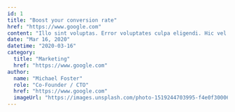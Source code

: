 ```yaml
---
id: 1
title: "Boost your conversion rate"
href: "https://www.google.com"
content: "Illo sint voluptas. Error voluptates culpa eligendi. Hic vel totam vitae illo. Non aliquid explicabo necessitatibus unde. Sed exercitationem placeat consectetur nulla deserunt vel. Iusto corrupti dicta."
date: "Mar 16, 2020"
datetime: "2020-03-16"
category:
  title: "Marketing"
  href: "https://www.google.com"
author:
  name: "Michael Foster"
  role: "Co-Founder / CTO"
  href: "https://www.google.com"
  imageUrl: "https://images.unsplash.com/photo-1519244703995-f4e0f30006d5?ixlib=rb-1.2.1&ixid=eyJhcHBfaWQiOjEyMDd9&auto=format&fit=facearea&facepad=2&w=256&h=256&q=80"
---
```

